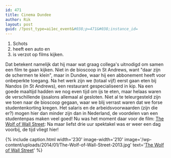 ```yaml
---
id: 471
title: Cinema Dundee
author: Rik
layout: post
guid: /?post_type=ai1ec_event&#038;p=471&#038;instance_id=
---
```


1. Schots
2. heeft een auto en
3. is verzot op films kijken.

Dat betekent namelijk dat hij maar wat graag collega's uitnodigd om samen een film te gaan kijken. Niet in de bioscoop in St Andrews, want "daar zijn de schermen te klein", maar in Dundee, waar hij een abbonement heeft voor onbeperkte toegang. Na het werk zijn we (totaal vijf) eerst gaan eten bij Nandos (in St Andrews), een restaurant gespecialiseerd in kip. Na een goede maaltijd hadden we nog even tijd om ijs te eten, maar helaas waren de verschillende ijssalons allemaal al gesloten. Niet al te teleurgesteld zijn we toen naar de bioscoop gegaan, waar we blij verrast waren dat we forse studentenkorting kregen. Het salaris en de arbeidsvoorwaarden (zijn die er?) mogen hier dan minder zijn dan in Nederland, de voordelen van een studentenpas maken veel goed! Nu was het moment daar voor de film: [The Wolf of Wall Street](http://www.imdb.com/title/tt0993846): Na maar liefst drie uur spektakel was er weer een dag voorbij, de tijd vliegt hier!

{% include caption.html
    width='230'
    image-width='210'
    image='/wp-content/uploads/2014/01/The-Wolf-of-Wall-Street-2013.jpg' 
    text='[The Wolf of Wall Street](http://www.imdb.com/title/tt0993846/)'
%}